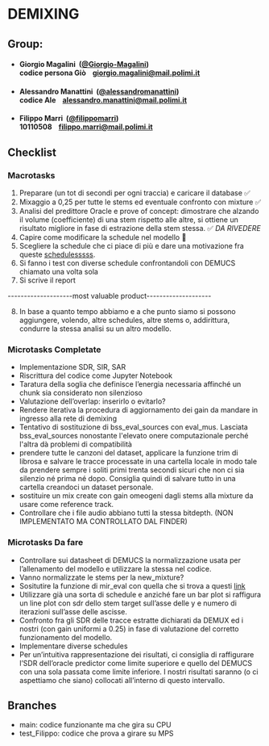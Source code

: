 # DEMIXING

## Group:

- ####  Giorgio Magalini &nbsp;([@Giorgio-Magalini](https://github.com/Giorgio-Magalini))<br> codice persona Giò &nbsp;&nbsp; giorgio.magalini@mail.polimi.it

- ####  Alessandro Manattini &nbsp;([@alessandromanattini](https://github.com/alessandromanattini))<br> codice Ale &nbsp;&nbsp; alessandro.manattini@mail.polimi.it

- ####  Filippo Marri &nbsp;([@filippomarri](https://github.com/filippomarri))<br> 10110508 &nbsp;&nbsp; filippo.marri@mail.polimi.it

## Checklist

### Macrotasks
1.	Preparare (un tot di secondi per ogni traccia) e caricare il database ✅
2.	Mixaggio a 0,25 per tutte le stems ed eventuale confronto con mixture ✅
3.	Analisi del predittore Oracle e prove of concept: dimostrare che alzando il volume (coefficiente) di una stem rispetto alle altre, si ottiene un risultato migliore in fase di estrazione della stem stessa. ✅ *DA RIVEDERE*
4.	Capire come modificare la schedule nel modello 🔄
5.	Scegliere la schedule che ci piace di più e dare una motivazione fra queste [schedulesssss](https://arxiv.org/pdf/2206.00364).
6.	Si fanno i test con diverse schedule confrontandoli con DEMUCS chiamato una volta sola
7.	Si scrive il report

--------------------most valuable product--------------------

8.	In base a quanto tempo abbiamo e a che punto siamo si possono aggiungere, volendo, altre schedules, altre stems o, addirittura, condurre la stessa analisi su un altro modello.

### Microtasks Completate
- Implementazione ⁠SDR, SIR, SAR
- Riscrittura del codice come Jupyter Notebook
- ⁠Taratura della soglia che definisce l’energia necessaria affinché un chunk sia considerato non silenzioso
- ⁠Valutazione dell’overlap: inserirlo o evitarlo?
- ⁠Rendere iterativa la procedura di aggiornamento dei gain da mandare in ingresso alla rete di demixing
- Tentativo di sostituzione di bss_eval_sources con eval_mus. Lasciata bss_eval_sources nonostante l'elevato onere computazionale perché l'altra dà problemi di compatibilità
- prendere tutte le canzoni del dataset, applicare la funzione trim di librosa e salvare le tracce processate in una cartella locale in modo tale da prendere sempre i soliti primi trenta secondi sicuri che non ci sia silenzio né prima né dopo. Consiglia quindi di salvare tutto in una cartella creandoci un dataset personale.
- sostituire un mix create con gain omeogeni dagli stems alla mixture da usare come reference track.
- Controllare che i file audio abbiano tutti la stessa bitdepth. (NON IMPLEMENTATO MA CONTROLLATO DAL FINDER)

### Microtasks Da fare
- Controllare sui datasheet di DEMUCS la normalizzazione usata per l’allenamento del modello e utilizzare la stessa nel codice.
- Vanno normalizzate le stems per la new_mixture?
- Sositutire la funzione di mir_eval con quella che si trova a questi [link](https://lightning.ai/docs/torchmetrics/stable/audio/scale_invariant_signal_distortion_ratio.html)
- Utilizzare già una sorta di schedule e anziché fare un bar plot si raffigura un line plot con sdr dello stem target sull’asse delle y e numero di iterazioni sull’asse delle ascisse.
- Confronto fra gli SDR delle tracce estratte dichiarati da DEMUX ed i nostri (con gain uniformi a 0.25) in fase di valutazione del corretto funzionamento del modello.
- Implementare diverse schedules
- Per un’intuitiva rappresentazione dei risultati, ci consiglia di raffigurare l’SDR dell’oracle predictor come limite superiore e quello del DEMUCS con una sola passata come limite inferiore. I nostri risultati saranno (o ci aspettiamo che siano) collocati all’interno di questo intervallo.

## Branches
- main: codice funzionante ma che gira su CPU
- test_Filippo: codice che prova a girare su MPS



